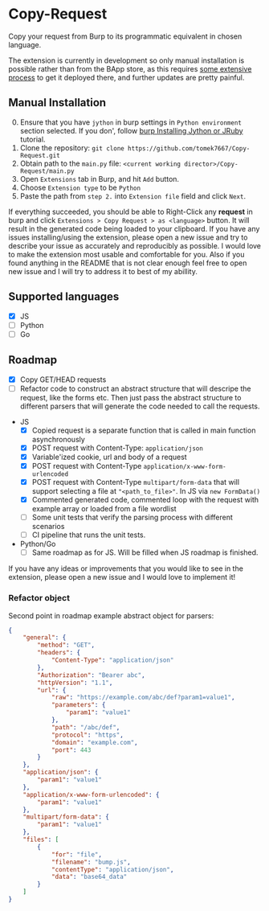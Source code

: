 # Copy-Request

Copy your request from Burp to its programmatic equivalent in chosen language.

The extension is currently in development so only manual installation is possible rather than from the BApp store, as this requires [some extensive process](https://portswigger.net/burp/documentation/desktop/extensions/creating/bapp-store-submitting-extensions) to get it deployed there, and further updates are pretty painful.

## Manual Installation

0. Ensure that you have `jython` in burp settings in `Python environment` section selected. If you don', follow [burp Installing Jython or JRuby](https://portswigger.net/burp/documentation/desktop/extensions/installing-extensions) tutorial. 
1. Clone the repository: `git clone https://github.com/tomek7667/Copy-Request.git`
2. Obtain path to the `main.py` file: `<current working director>/Copy-Request/main.py`
3. Open `Extensions` tab in Burp, and hit `Add` button. 
4. Choose `Extension type` to be `Python`
5. Paste the path from `step 2.` into `Extension file` field and click `Next`.

If everything succeeded, you should be able to Right-Click any **request** in burp and click `Extensions > Copy Request > as <language>` button. It will result in the generated code being loaded to your clipboard.
If you have any issues installing/using the extension, please open a new issue and try to describe your issue as accurately and reproducibly as possible. I would love to make the extension most usable and comfortable for you. Also if you found anything in the README that is not clear enough feel free to open new issue and I will try to address it to best of my abillity.

## Supported languages

- [x] JS 
- [ ] Python
- [ ] Go

## Roadmap 

- [x] Copy GET/HEAD requests
- [ ] Refactor code to construct an abstract structure that will descripe the request, like the forms etc. Then just pass the abstract structure to different parsers that will generate the code needed to call the requests.
- JS 
    - [x] Copied request is a separate function that is called in main function asynchronously
    - [x] POST request with Content-Type: `application/json`
    - [x] Variable'ized cookie, url and body of a request
    - [x] POST request with Content-Type `application/x-www-form-urlencoded`
    - [x] POST request with Content-Type `multipart/form-data` that will support selecting a file at `"<path_to_file>"`. In JS via `new FormData()`
    - [x] Commented generated code, commented loop with the request with example array or loaded from a file wordlist
    - [ ] Some unit tests that verify the parsing process with different scenarios
    - [ ] CI pipeline that runs the unit tests.
- Python/Go
    - [ ] Same roadmap as for JS. Will be filled when JS roadmap is finished.

If you have any ideas or improvements that you would like to see in the extension, please open a new issue and I would love to implement it!

### Refactor object

Second point in roadmap example abstract object for parsers:

```json
{
    "general": {
        "method": "GET",
        "headers": {
            "Content-Type": "application/json"
        },
        "Authorization": "Bearer abc",
        "httpVersion": "1.1",
        "url": {
            "raw": "https://example.com/abc/def?param1=value1",
            "parameters": {
                "param1": "value1"
            },
            "path": "/abc/def",
            "protocol": "https",
            "domain": "example.com",
            "port": 443
        }
    },
    "application/json": {
        "param1": "value1"
    },
    "application/x-www-form-urlencoded": {
        "param1": "value1"
    },
    "multipart/form-data": {
        "param1": "value1"
    },
    "files": [
        {
            "for": "file",
            "filename": "bump.js",
            "contentType": "application/json",
            "data": "base64_data"
        }
    ]
}
```

